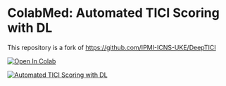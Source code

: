 # ColabMed: Automated TICI Scoring with DL
This repository  is a fork of <https://github.com/IPMI-ICNS-UKE/DeepTICI>

<a href="https://colab.research.google.com/github/Achillesy/Thrombolysis_DeepTICI/blob/main/predict.ipynb" target="_parent"><img src="https://colab.research.google.com/assets/colab-badge.svg" alt="Open In Colab"/></a>

<a href="https://www.youtube.com/watch?v=-zSk1btvAgQ" target="_blank">
  <img src="https://img.youtube.com/vi/-zSk1btvAgQ/0.jpg" alt="Automated TICI Scoring with DL">
</a>

